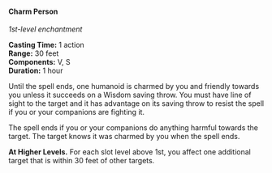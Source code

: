 #### Charm Person
<!-- TODO Check and tag this spell -->
<!-- markdownlint-disable-next-line no-emphasis-as-heading -->
_1st-level enchantment_

**Casting Time:** 1 action \
**Range:** 30 feet \
**Components:** V, S \
**Duration:** 1 hour

Until the spell ends, one humanoid is charmed by you and friendly towards you unless it succeeds on a Wisdom saving throw.
You must have line of sight to the target and it has advantage on its saving throw to resist the spell if you or your companions are fighting it.

The spell ends if you or your companions do anything harmful towards the target.
The target knows it was charmed by you when the spell ends.

**At Higher Levels.**
For each slot level above 1st, you affect one additional target that is within 30 feet of other targets.
